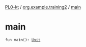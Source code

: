 [PL0-kt](../index.md) / [org.example.training2](index.md) / [main](./main.md)

# main

`fun main(): `[`Unit`](https://kotlinlang.org/api/latest/jvm/stdlib/kotlin/-unit/index.html)